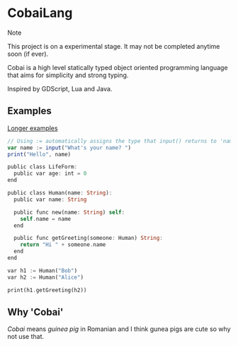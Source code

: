 # CobaiLang
> [!NOTE]
> This project is on a experimental stage. It may not be completed anytime soon (if ever).

Cobai is a high level statically typed object oriented programming language that aims for simplicity and strong typing.

Inspired by GDScript, Lua and Java.

## Examples
[Longer examples](https://github.com/Wolfyxon/cobai-lang/tree/main/examples)

```js
// Using := automatically assigns the type that input() returns to 'name'
var name := input("What's your name? ")
print("Hello", name)
```
```rs
public class LifeForm:
  public var age: int = 0
end

public class Human(name: String):
  public var name: String

  public func new(name: String) self:
    self.name = name
  end

  public func getGreeting(someone: Human) String:
    return "Hi " + someone.name
  end
end

var h1 := Human("Bob")
var h2 := Human("Alice")

print(h1.getGreeting(h2))
```
## Why 'Cobai'
*Cobai* means *guinea pig* in Romanian and I think gunea pigs are cute so why not use that.

